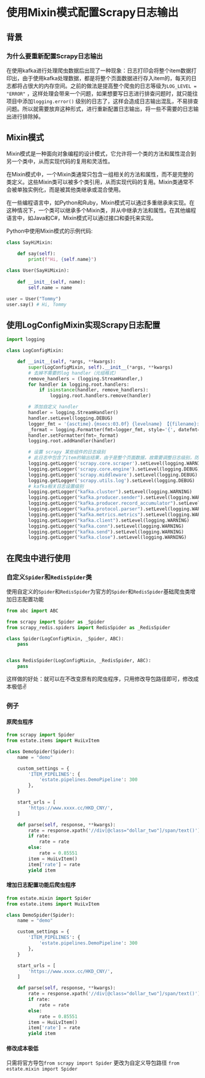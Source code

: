 # 使用Mixin模式配置Scrapy日志输出


## 背景

### 为什么要重新配置Scrapy日志输出

在使用kafka进行处理爬虫数据后出现了一种现象：日志打印会将整个item数据打印出，由于使用kafka处理数据，都是将整个页面数据进行存入item的，每天的日志都将占很大的内存空间。之前的做法是提高整个爬虫的日志等级为`LOG_LEVEL = "ERROR"` ，这样处理会带来一个问题，如果想要写日志进行排查问题时，就只能往项目中添加`logging.error()` 级别的日志了，这样会造成日志输出混乱，不易排查问题。所以就需要放弃这种形式，进行重新配置日志输出，将一些不需要的日志输出进行排除掉。



## Mixin模式

Mixin模式是一种面向对象编程的设计模式，它允许将一个类的方法和属性混合到另一个类中，从而实现代码的复用和灵活性。

在Mixin模式中，一个Mixin类通常只包含一组相关的方法和属性，而不是完整的类定义。这些Mixin类可以被多个类引用，从而实现代码的复用。Mixin类通常不会被单独实例化，而是被其他类继承或混合使用。

在一些编程语言中，如Python和Ruby，Mixin模式可以通过多重继承来实现。在这种情况下，一个类可以继承多个Mixin类，并从中继承方法和属性。在其他编程语言中，如Java和C#，Mixin模式可以通过接口和委托来实现。

Python中使用Mixin模式的示例代码:

```python
class SayHiMixin:
    
    def say(self):
        print(f"Hi, {self.name}")

class User(SayHiMixin):
    
    def __init__(self, name):
        self.name = name

user = User("Tommy")
user.say() # Hi, Tommy
```



## 使用LogConfigMixin实现Scrapy日志配置

```python
import logging

class LogConfigMixin:

    def __init__(self, *args, **kwargs):
        super(LogConfigMixin, self).__init__(*args, **kwargs)
        # 去掉不需要的log handler（元组格式）
        remove_handlers = (logging.StreamHandler,)
        for handler in logging.root.handlers:
            if isinstance(handler, remove_handlers):
                logging.root.handlers.remove(handler)

        # 添加自定义 handler
        handler = logging.StreamHandler()
        handler.setLevel(logging.DEBUG)
        logger_fmt = '{asctime}.{msecs:03.0f} {levelname} 【{filename}:{funcName}:{lineno}】: {message}'
        _format = logging.Formatter(fmt=logger_fmt, style='{', datefmt='%Y-%m-%d %H:%M:%S')
        handler.setFormatter(fmt=_format)
        logging.root.addHandler(handler)

        # 设置 scrapy 某些组件的日志级别
        # 此日志中包含了item的输出结果，由于是整个页面数据，故需要调整日志级别，防止日志过大
        logging.getLogger('scrapy.core.scraper').setLevel(logging.WARNING)
        logging.getLogger('scrapy.core.engine').setLevel(logging.DEBUG)
        logging.getLogger('scrapy.middleware').setLevel(logging.DEBUG)
        logging.getLogger('scrapy.utils.log').setLevel(logging.DEBUG)
        # kafka相关日志设置级别
        logging.getLogger("kafka.cluster").setLevel(logging.WARNING)
        logging.getLogger("kafka.producer.sender").setLevel(logging.WARNING)
        logging.getLogger("kafka.producer.record_accumulator").setLevel(logging.WARNING)
        logging.getLogger("kafka.protocol.parser").setLevel(logging.WARNING)
        logging.getLogger("kafka.metrics.metrics").setLevel(logging.WARNING)
        logging.getLogger("kafka.client").setLevel(logging.WARNING)
        logging.getLogger("kafka.conn").setLevel(logging.WARNING)
        logging.getLogger("kafka.send").setLevel(logging.WARNING)
        logging.getLogger("kafka.close").setLevel(logging.WARNING)
```

## 在爬虫中进行使用

### 自定义`Spider`和`RedisSpider`类

使用自定义的`Spider`和`RedisSpider`为官方的`Spider`和`RedisSpider`基础爬虫类增加日志配置功能

```python
from abc import ABC

from scrapy import Spider as _Spider
from scrapy_redis.spiders import RedisSpider as _RedisSpider

class Spider(LogConfigMixin, _Spider, ABC):
    pass


class RedisSpider(LogConfigMixin, _RedisSpider, ABC):
    pass
```

这样做的好处：就可以在不改变原有的爬虫程序，只用修改导包路径即可，修改成本极低✌️

### 例子

#### 原爬虫程序

```python
from scrapy import Spider
from estate.items import HuiLvItem

class DemoSpider(Spider):  
    name = "demo"

    custom_settings = {
        'ITEM_PIPELINES': {
            'estate.pipelines.DemoPipeline': 300
        },
    }

    start_urls = [
        'https://www.xxxx.cc/HKD_CNY/',
    ]

    def parse(self, response, **kwargs):
        rate = response.xpath('//div[@class="dollar_two"]/span/text()').extract_first()
        if rate:
            rate = rate
        else:
            rate = 0.85551
        item = HuiLvItem()
        item['rate'] = rate
        yield item
```

#### 增加日志配置功能后爬虫程序

```python
from estate.mixin import Spider
from estate.items import HuiLvItem

class DemoSpider(Spider):  
    name = "demo"

    custom_settings = {
        'ITEM_PIPELINES': {
            'estate.pipelines.DemoPipeline': 300
        },
    }

    start_urls = [
        'https://www.xxxx.cc/HKD_CNY/',
    ]

    def parse(self, response, **kwargs):
        rate = response.xpath('//div[@class="dollar_two"]/span/text()').extract_first()
        if rate:
            rate = rate
        else:
            rate = 0.85551
        item = HuiLvItem()
        item['rate'] = rate
        yield item
```

#### 修改成本极低

只需将官方导包`from scrapy import Spider` 更改为自定义导包路径 `from estate.mixin import Spider`


